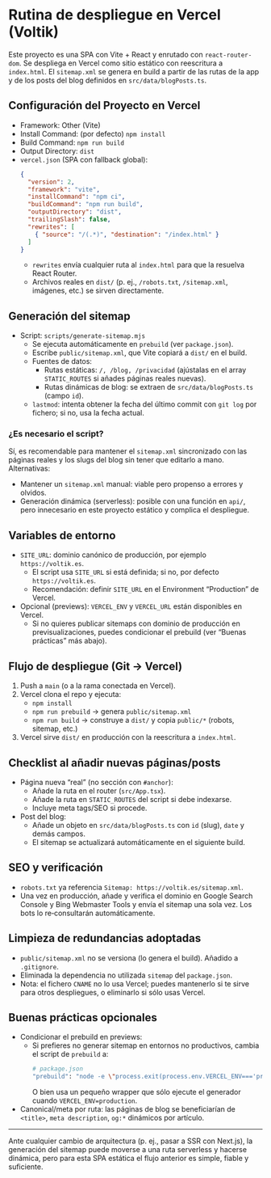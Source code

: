 # Rutina de despliegue en Vercel (Voltik)

Este proyecto es una SPA con Vite + React y enrutado con `react-router-dom`. Se despliega en Vercel como sitio estático con reescritura a `index.html`. El `sitemap.xml` se genera en build a partir de las rutas de la app y de los posts del blog definidos en `src/data/blogPosts.ts`.

## Configuración del Proyecto en Vercel

- Framework: Other (Vite)
- Install Command: (por defecto) `npm install`
- Build Command: `npm run build`
- Output Directory: `dist`
 - `vercel.json` (SPA con fallback global):
   ```json
   {
     "version": 2,
     "framework": "vite",
     "installCommand": "npm ci",
     "buildCommand": "npm run build",
     "outputDirectory": "dist",
     "trailingSlash": false,
     "rewrites": [
       { "source": "/(.*)", "destination": "/index.html" }
     ]
   }
   ```
   - `rewrites` envía cualquier ruta al `index.html` para que la resuelva React Router.
   - Archivos reales en `dist/` (p. ej., `/robots.txt`, `/sitemap.xml`, imágenes, etc.) se sirven directamente.

## Generación del sitemap

- Script: `scripts/generate-sitemap.mjs`
  - Se ejecuta automáticamente en `prebuild` (ver `package.json`).
  - Escribe `public/sitemap.xml`, que Vite copiará a `dist/` en el build.
  - Fuentes de datos:
    - Rutas estáticas: `/, /blog, /privacidad` (ajústalas en el array `STATIC_ROUTES` si añades páginas reales nuevas).
    - Rutas dinámicas de blog: se extraen de `src/data/blogPosts.ts` (campo `id`).
  - `lastmod`: intenta obtener la fecha del último commit con `git log` por fichero; si no, usa la fecha actual.

### ¿Es necesario el script?

Sí, es recomendable para mantener el `sitemap.xml` sincronizado con las páginas reales y los slugs del blog sin tener que editarlo a mano. Alternativas:

- Mantener un `sitemap.xml` manual: viable pero propenso a errores y olvidos.
- Generación dinámica (serverless): posible con una función en `api/`, pero innecesario en este proyecto estático y complica el despliegue.

## Variables de entorno

- `SITE_URL`: dominio canónico de producción, por ejemplo `https://voltik.es`.
  - El script usa `SITE_URL` si está definida; si no, por defecto `https://voltik.es`.
  - Recomendación: definir `SITE_URL` en el Environment “Production” de Vercel.
- Opcional (previews): `VERCEL_ENV` y `VERCEL_URL` están disponibles en Vercel.
  - Si no quieres publicar sitemaps con dominio de producción en previsualizaciones, puedes condicionar el prebuild (ver “Buenas prácticas” más abajo).

## Flujo de despliegue (Git → Vercel)

1) Push a `main` (o a la rama conectada en Vercel).
2) Vercel clona el repo y ejecuta:
   - `npm install`
   - `npm run prebuild` → genera `public/sitemap.xml`
   - `npm run build` → construye a `dist/` y copia `public/*` (robots, sitemap, etc.)
3) Vercel sirve `dist/` en producción con la reescritura a `index.html`.

## Checklist al añadir nuevas páginas/posts

- Página nueva “real” (no sección con `#anchor`):
  - Añade la ruta en el router (`src/App.tsx`).
  - Añade la ruta en `STATIC_ROUTES` del script si debe indexarse.
  - Incluye meta tags/SEO si procede.
- Post del blog:
  - Añade un objeto en `src/data/blogPosts.ts` con `id` (slug), `date` y demás campos.
  - El sitemap se actualizará automáticamente en el siguiente build.

## SEO y verificación

- `robots.txt` ya referencia `Sitemap: https://voltik.es/sitemap.xml`.
- Una vez en producción, añade y verifica el dominio en Google Search Console y Bing Webmaster Tools y envía el sitemap una sola vez. Los bots lo re‑consultarán automáticamente.

## Limpieza de redundancias adoptadas

- `public/sitemap.xml` no se versiona (lo genera el build). Añadido a `.gitignore`.
- Eliminada la dependencia no utilizada `sitemap` del `package.json`.
- Nota: el fichero `CNAME` no lo usa Vercel; puedes mantenerlo si te sirve para otros despliegues, o eliminarlo si sólo usas Vercel.

## Buenas prácticas opcionales

- Condicionar el prebuild en previews:
  - Si prefieres no generar sitemap en entornos no productivos, cambia el script de `prebuild` a:
    ```sh
    # package.json
    "prebuild": "node -e \"process.exit(process.env.VERCEL_ENV==='production'?0:0)\" && node scripts/generate-sitemap.mjs"
    ```
    O bien usa un pequeño wrapper que sólo ejecute el generador cuando `VERCEL_ENV=production`.
- Canonical/meta por ruta: las páginas de blog se beneficiarían de `<title>`, `meta description`, `og:*` dinámicos por artículo.

---

Ante cualquier cambio de arquitectura (p. ej., pasar a SSR con Next.js), la generación del sitemap puede moverse a una ruta serverless y hacerse dinámica, pero para esta SPA estática el flujo anterior es simple, fiable y suficiente.
